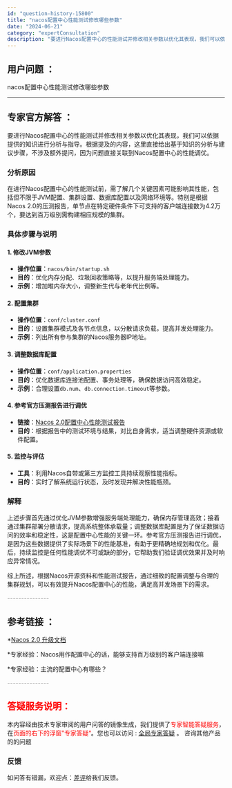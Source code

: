 ```yaml
---
id: "question-history-15800"
title: "nacos配置中心性能测试修改哪些参数"
date: "2024-06-21"
category: "expertConsultation"
description: "要进行Nacos配置中心的性能测试并修改相关参数以优化其表现，我们可以依据提供的知识进行分析与指导。根据提及的内容，这里直接给出基于知识的分析与建议步骤，不涉及额外提问，因为问题直接关联到Nacos配置中心的性能调优。### 分析原因在进行Nacos配置中心的性能测试前，需了解几个关键因素可能影响其"
---
```


## 用户问题 ： 
 nacos配置中心性能测试修改哪些参数  

---------------
## 专家官方解答 ：

要进行Nacos配置中心的性能测试并修改相关参数以优化其表现，我们可以依据提供的知识进行分析与指导。根据提及的内容，这里直接给出基于知识的分析与建议步骤，不涉及额外提问，因为问题直接关联到Nacos配置中心的性能调优。

### 分析原因

在进行Nacos配置中心的性能测试前，需了解几个关键因素可能影响其性能，包括但不限于JVM配置、集群设置、数据库配置以及网络环境等。特别是根据Nacos 2.0的压测报告，单节点在特定硬件条件下可支持的客户端连接数为4.2万个，要达到百万级别需构建相应规模的集群。

### 具体步骤与说明

#### 1. **修改JVM参数**

- **操作位置**：`nacos/bin/startup.sh`
- **目的**：优化内存分配、垃圾回收策略等，以提升服务端处理能力。
- **示例**：增加堆内存大小，调整新生代与老年代比例等。

#### 2. **配置集群**

- **操作位置**：`conf/cluster.conf`
- **目的**：设置集群模式及各节点信息，以分散请求负载，提高并发处理能力。
- **示例**：列出所有参与集群的Nacos服务器IP地址。

#### 3. **调整数据库配置**

- **操作位置**：`conf/application.properties`
- **目的**：优化数据库连接池配置、事务处理等，确保数据访问高效稳定。
- **示例**：合理设置`db.num`、`db.connection.timeout`等参数。

#### 4. 参考官方压测报告进行调优

- **链接**：[Nacos 2.0配置中心性能测试报告](https://nacos.io/docs/latest/guide/admin/nacos2-config-benchmark/)
- **目的**：根据报告中的测试环境与结果，对比自身需求，适当调整硬件资源或软件配置。

#### 5. 监控与评估

- **工具**：利用Nacos自带或第三方监控工具持续观察性能指标。
- **目的**：实时了解系统运行状态，及时发现并解决性能瓶颈。

### 解释

上述步骤首先通过优化JVM参数增强服务端处理能力，确保内存管理高效；接着通过集群部署分散请求，提高系统整体承载量；调整数据库配置是为了保证数据访问的效率和稳定性，这是配置中心性能的关键一环。参考官方压测报告进行调优，是因为这些数据提供了实际场景下的性能基准，有助于更精确地规划和优化。最后，持续监控是任何性能调优不可或缺的部分，它帮助我们验证调优效果并及时响应异常情况。

综上所述，根据Nacos开源资料和性能测试报告，通过细致的配置调整与合理的集群规划，可以有效提升Nacos配置中心的性能，满足高并发场景下的需求。


<font color="#949494">---------------</font> 


## 参考链接 ：

*[Nacos 2.0 升级文档](https://nacos.io/docs/latest/upgrading/200-upgrading)
 
 *专家经验：Nacos用作配置中心的话，能够支持百万级别的客户端连接嘛 
 
 *专家经验：主流的配置中心有哪些？ 


 <font color="#949494">---------------</font> 
 


## <font color="#FF0000">答疑服务说明：</font> 

本内容经由技术专家审阅的用户问答的镜像生成，我们提供了<font color="#FF0000">专家智能答疑服务</font>，在<font color="#FF0000">页面的右下的浮窗”专家答疑“</font>。您也可以访问 : [全局专家答疑](https://answer.opensource.alibaba.com/docs/intro) 。 咨询其他产品的的问题

### 反馈
如问答有错漏，欢迎点：[差评](https://ai.nacos.io/user/feedbackByEnhancerGradePOJOID?enhancerGradePOJOId=15810)给我们反馈。
